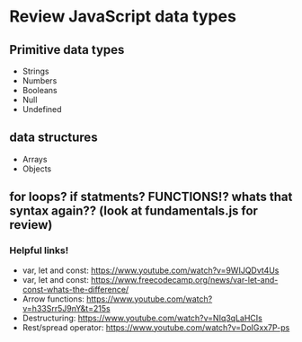 # Review JavaScript data types

## Primitive data types 
- Strings
- Numbers
- Booleans
- Null
- Undefined

## data structures
- Arrays
- Objects

## for loops? if statments? FUNCTIONS!? whats that syntax again?? (look at fundamentals.js for review)


### Helpful links!
- var, let and const: https://www.youtube.com/watch?v=9WIJQDvt4Us 
- var, let and const: https://www.freecodecamp.org/news/var-let-and-const-whats-the-difference/ 
- Arrow functions: https://www.youtube.com/watch?v=h33Srr5J9nY&t=215s
- Destructuring: https://www.youtube.com/watch?v=NIq3qLaHCIs
- Rest/spread operator: https://www.youtube.com/watch?v=DoIGxx7P-ps 




